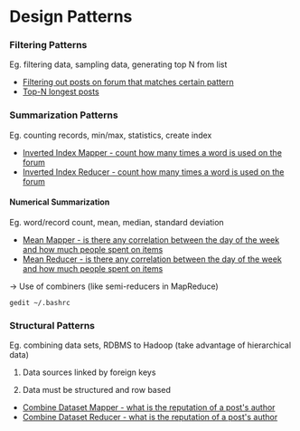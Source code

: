 # Design Patterns

### Filtering Patterns
Eg. filtering data, sampling data, generating top N from list

+ [Filtering out posts on forum that matches certain pattern](https://github.com/Yiyun-Liang/Learning-Data/blob/master/forumData/filterMapper.py)
+ [Top-N longest posts](https://github.com/Yiyun-Liang/Learning-Data/blob/master/forumData/topNMapper.py)

### Summarization Patterns
Eg. counting records, min/max, statistics, create index

+ [Inverted Index Mapper - count how many times a word is used on the forum](https://github.com/Yiyun-Liang/Learning-Data/blob/master/forumData/invertedIndexMapper.py)
+ [Inverted Index Reducer - count how many times a word is used on the forum](https://github.com/Yiyun-Liang/Learning-Data/blob/master/forumData/invertedIndexReduer.py)

#### Numerical Summarization
Eg. word/record count, mean, median, standard deviation

+ [Mean Mapper - is there any correlation between the day of the week and how much people spent on items](https://github.com/Yiyun-Liang/Learning-Data/blob/master/totalSales/meanMapper.py)
+ [Mean Reducer - is there any correlation between the day of the week and how much people spent on items](https://github.com/Yiyun-Liang/Learning-Data/blob/master/totalSales/meanReducer.py)

-> Use of combiners (like semi-reducers in MapReduce)
```
gedit ~/.bashrc
```

### Structural Patterns
Eg. combining data sets, RDBMS to Hadoop (take advantage of hierarchical data)

1) Data sources linked by foreign keys

2) Data must be structured and row based

+ [Combine Dataset Mapper - what is the reputation of a post's author](https://github.com/Yiyun-Liang/Learning-Data/blob/master/forumData/combineMapper.py)
+ [Combine Dataset Reducer - what is the reputation of a post's author](https://github.com/Yiyun-Liang/Learning-Data/blob/master/forumData/combineReducer.py)
